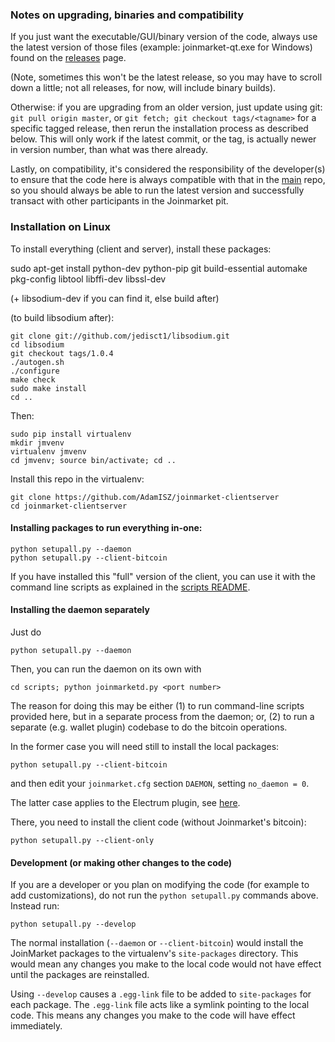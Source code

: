 ### Notes on upgrading, binaries and compatibility

If you just want the executable/GUI/binary version of the code, always use
the latest version of those files (example: joinmarket-qt.exe for Windows) found
on the [releases](https://github.com/AdamISZ/joinmarket-clientserver/releases) page.

(Note, sometimes this won't be the latest release, so you may have to scroll down
a little; not all releases, for now, will include binary builds).

Otherwise: if you are upgrading from an older version, just update using git: `git pull origin master`,
or `git fetch; git checkout tags/<tagname>` for a specific tagged release, then rerun the installation
process as described below. This will only work if the latest commit, or the tag,
is actually newer in version number, than what was there already.

Lastly, on compatibility, it's considered the responsibility of the developer(s) to
ensure that the code here is always compatible with that in the [main](https://github.com/Joinmarket-Org/joinmarket)
repo, so you should always be able to run the latest version and successfully transact
with other participants in the Joinmarket pit.

### Installation on Linux

To install everything (client and server), install these packages:

sudo apt-get install python-dev python-pip git build-essential
automake pkg-config libtool libffi-dev libssl-dev

(+ libsodium-dev if you can find it, else build after)

(to build libsodium after):

    git clone git://github.com/jedisct1/libsodium.git
    cd libsodium
    git checkout tags/1.0.4
    ./autogen.sh
    ./configure
    make check
    sudo make install
    cd ..

Then:

    sudo pip install virtualenv
    mkdir jmvenv
    virtualenv jmvenv
    cd jmvenv; source bin/activate; cd ..

Install this repo in the virtualenv:

    git clone https://github.com/AdamISZ/joinmarket-clientserver
    cd joinmarket-clientserver

#### Installing packages to run everything in-one:

    python setupall.py --daemon
    python setupall.py --client-bitcoin

If you have installed this "full" version of the client, you can use it with the
command line scripts as explained in the [scripts README](https://github.com/AdamISZ/joinmarket-clientserver/tree/master/scripts).

#### Installing the daemon separately

Just do

    python setupall.py --daemon

Then, you can run the daemon on its own with

    cd scripts; python joinmarketd.py <port number>

The reason for doing this may be either (1) to run command-line scripts provided here, but
in a separate process from the daemon; or, (2) to run a separate (e.g. wallet plugin) codebase
to do the bitcoin operations.

In the former case you will need still to install the local packages:
 
    python setupall.py --client-bitcoin

and then edit your `joinmarket.cfg` section `DAEMON`, setting `no_daemon = 0`.

The latter case applies to the Electrum plugin, see [here](https://github.com/AdamISZ/electrum-joinmarket-plugin).

There, you need to install the client code (without Joinmarket's bitcoin):

    python setupall.py --client-only

#### Development (or making other changes to the code)

If you are a developer or you plan on modifying the code (for example to add customizations),
do not run the `python setupall.py` commands above. Instead run:

    python setupall.py --develop

The normal installation (`--daemon` or `--client-bitcoin`) would install the JoinMarket
packages to the virtualenv's `site-packages` directory. This would mean any changes you make to
the local code would not have effect until the packages are reinstalled.

Using `--develop` causes a `.egg-link` file to be added to `site-packages` for each package.
The `.egg-link` file acts like a symlink pointing to the local code. This means any changes you
make to the code will have effect immediately.
